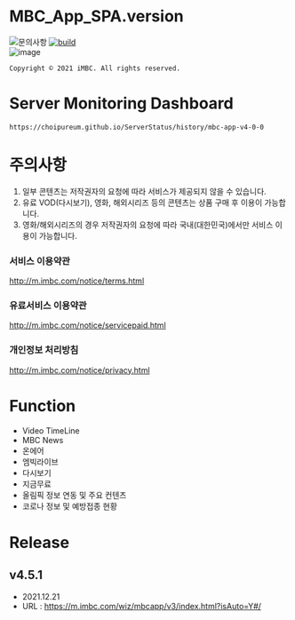 # MBC_App_SPA.version
![문의사항](https://img.shields.io/badge/%EB%AC%B8%EC%9D%98%ED%95%98%EA%B8%B0-pooreumsunny%40gamil.com-green)
[![build](https://github.com/choipureum/ServerStatus/workflows/Uptime%20CI/badge.svg)](https://github.com/choipureum/ServerStatus/actions?query=workflow%3A%22Uptime+CI%22)
<br>
![image](https://user-images.githubusercontent.com/55127127/122067593-a95a0a80-ce2e-11eb-8b57-10828caa8d55.png)

```
Copyright © 2021 iMBC. All rights reserved.
```

# Server Monitoring Dashboard
```
https://choipureum.github.io/ServerStatus/history/mbc-app-v4-0-0
```

# 주의사항
1. 일부 콘텐츠는 저작권자의 요청에 따라 서비스가 제공되지 않을 수 있습니다.
2. 유료 VOD(다시보기), 영화, 해외시리즈 등의 콘텐츠는 상품 구매 후 이용이 가능합니다.
3. 영화/해외시리즈의 경우 저작권자의 요청에 따라 국내(대한민국)에서만 서비스 이용이 가능합니다.


### 서비스 이용약관
http://m.imbc.com/notice/terms.html
### 유료서비스 이용약관
http://m.imbc.com/notice/servicepaid.html
### 개인정보 처리방침
http://m.imbc.com/notice/privacy.html

# Function
- Video TimeLine
- MBC News
- 온에어
- 엠빅라이브
- 다시보기
- 지금무료
- 올림픽 정보 연동 및 주요 컨텐츠 
- 코로나 정보 및 예방접종 현황 

# Release
## v4.5.1 
- 2021.12.21
- URL : https://m.imbc.com/wiz/mbcapp/v3/index.html?isAuto=Y#/



